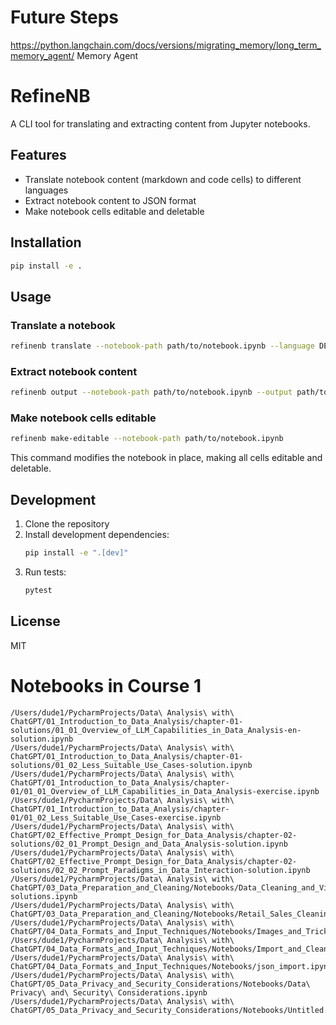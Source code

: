 # Future Steps
https://python.langchain.com/docs/versions/migrating_memory/long_term_memory_agent/
Memory Agent

# RefineNB

A CLI tool for translating and extracting content from Jupyter notebooks.

## Features

- Translate notebook content (markdown and code cells) to different languages
- Extract notebook content to JSON format
- Make notebook cells editable and deletable

## Installation

```bash
pip install -e .
```

## Usage

### Translate a notebook

```bash
refinenb translate --notebook-path path/to/notebook.ipynb --language DE
```

### Extract notebook content

```bash
refinenb output --notebook-path path/to/notebook.ipynb --output path/to/output.json
```

### Make notebook cells editable

```bash
refinenb make-editable --notebook-path path/to/notebook.ipynb
```
This command modifies the notebook in place, making all cells editable and deletable.

## Development

1. Clone the repository
2. Install development dependencies:
   ```bash
   pip install -e ".[dev]"
   ```
3. Run tests:
   ```bash
   pytest
   ```

## License

MIT 

# Notebooks in Course 1
```shell
/Users/dude1/PycharmProjects/Data\ Analysis\ with\ ChatGPT/01_Introduction_to_Data_Analysis/chapter-01-solutions/01_01_Overview_of_LLM_Capabilities_in_Data_Analysis-en-solution.ipynb
/Users/dude1/PycharmProjects/Data\ Analysis\ with\ ChatGPT/01_Introduction_to_Data_Analysis/chapter-01-solutions/01_02_Less_Suitable_Use_Cases-solution.ipynb
/Users/dude1/PycharmProjects/Data\ Analysis\ with\ ChatGPT/01_Introduction_to_Data_Analysis/chapter-01/01_01_Overview_of_LLM_Capabilities_in_Data_Analysis-exercise.ipynb
/Users/dude1/PycharmProjects/Data\ Analysis\ with\ ChatGPT/01_Introduction_to_Data_Analysis/chapter-01/01_02_Less_Suitable_Use_Cases-exercise.ipynb
/Users/dude1/PycharmProjects/Data\ Analysis\ with\ ChatGPT/02_Effective_Prompt_Design_for_Data_Analysis/chapter-02-solutions/02_01_Prompt_Design_and_Data_Analysis-solution.ipynb
/Users/dude1/PycharmProjects/Data\ Analysis\ with\ ChatGPT/02_Effective_Prompt_Design_for_Data_Analysis/chapter-02-solutions/02_02_Prompt_Paradigms_in_Data_Interaction-solution.ipynb
/Users/dude1/PycharmProjects/Data\ Analysis\ with\ ChatGPT/03_Data_Preparation_and_Cleaning/Notebooks/Data_Cleaning_and_Visualization_Walkthrough-solutions.ipynb
/Users/dude1/PycharmProjects/Data\ Analysis\ with\ ChatGPT/03_Data_Preparation_and_Cleaning/Notebooks/Retail_Sales_Cleaning_Complete_Notebook_Final.ipynb
/Users/dude1/PycharmProjects/Data\ Analysis\ with\ ChatGPT/04_Data_Formats_and_Input_Techniques/Notebooks/Images_and_Tricky_Excel.ipynb
/Users/dude1/PycharmProjects/Data\ Analysis\ with\ ChatGPT/04_Data_Formats_and_Input_Techniques/Notebooks/Import_and_Clean_JSON.ipynb
/Users/dude1/PycharmProjects/Data\ Analysis\ with\ ChatGPT/04_Data_Formats_and_Input_Techniques/Notebooks/json_import.ipynb
/Users/dude1/PycharmProjects/Data\ Analysis\ with\ ChatGPT/05_Data_Privacy_and_Security_Considerations/Notebooks/Data\ Privacy\ and\ Security\ Considerations.ipynb
/Users/dude1/PycharmProjects/Data\ Analysis\ with\ ChatGPT/05_Data_Privacy_and_Security_Considerations/Notebooks/Untitled.ipynb
```